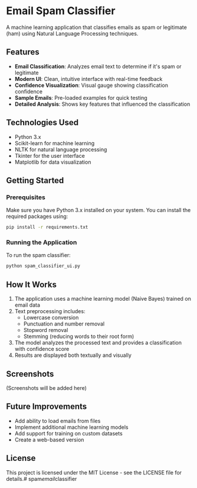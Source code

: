 # Email Spam Classifier

A machine learning application that classifies emails as spam or legitimate (ham) using Natural Language Processing techniques.

## Features

- **Email Classification**: Analyzes email text to determine if it's spam or legitimate
- **Modern UI**: Clean, intuitive interface with real-time feedback
- **Confidence Visualization**: Visual gauge showing classification confidence
- **Sample Emails**: Pre-loaded examples for quick testing
- **Detailed Analysis**: Shows key features that influenced the classification

## Technologies Used

- Python 3.x
- Scikit-learn for machine learning
- NLTK for natural language processing
- Tkinter for the user interface
- Matplotlib for data visualization

## Getting Started

### Prerequisites

Make sure you have Python 3.x installed on your system. You can install the required packages using:

```bash
pip install -r requirements.txt
```

### Running the Application

To run the spam classifier:

```bash
python spam_classifier_ui.py
```

## How It Works

1. The application uses a machine learning model (Naive Bayes) trained on email data
2. Text preprocessing includes:
   - Lowercase conversion
   - Punctuation and number removal
   - Stopword removal
   - Stemming (reducing words to their root form)
3. The model analyzes the processed text and provides a classification with confidence score
4. Results are displayed both textually and visually

## Screenshots

(Screenshots will be added here)

## Future Improvements

- Add ability to load emails from files
- Implement additional machine learning models
- Add support for training on custom datasets
- Create a web-based version

## License

This project is licensed under the MIT License - see the LICENSE file for details.#   s p a m _ e m a i l _ c l a s s i f i e r  
 